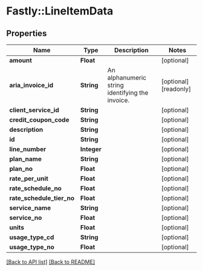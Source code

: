 # Fastly::LineItemData

## Properties

| Name | Type | Description | Notes |
| ---- | ---- | ----------- | ----- |
| **amount** | **Float** |  | [optional] |
| **aria_invoice_id** | **String** | An alphanumeric string identifying the invoice. | [optional][readonly] |
| **client_service_id** | **String** |  | [optional] |
| **credit_coupon_code** | **String** |  | [optional] |
| **description** | **String** |  | [optional] |
| **id** | **String** |  | [optional] |
| **line_number** | **Integer** |  | [optional] |
| **plan_name** | **String** |  | [optional] |
| **plan_no** | **Float** |  | [optional] |
| **rate_per_unit** | **Float** |  | [optional] |
| **rate_schedule_no** | **Float** |  | [optional] |
| **rate_schedule_tier_no** | **Float** |  | [optional] |
| **service_name** | **String** |  | [optional] |
| **service_no** | **Float** |  | [optional] |
| **units** | **Float** |  | [optional] |
| **usage_type_cd** | **String** |  | [optional] |
| **usage_type_no** | **Float** |  | [optional] |

[[Back to API list]](../../README.md#endpoints) [[Back to README]](../../README.md)

